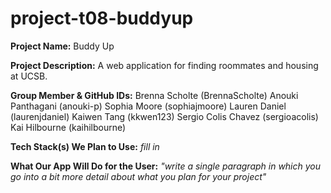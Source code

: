 # project-t08-buddyup

**Project Name:** Buddy Up

**Project Description:** A web application for finding roommates and housing at UCSB.

**Group Member & GitHub IDs:**
Brenna Scholte (BrennaScholte)
Anouki Panthagani (anouki-p)
Sophia Moore (sophiajmoore)
Lauren Daniel (laurenjdaniel)
Kaiwen Tang (kkwen123)
Sergio Colis Chavez (sergioacolis)
Kai Hilbourne (kaihilbourne)

**Tech Stack(s) We Plan to Use:**
*fill in*

**What Our App Will Do for the User:**
*"write a single paragraph in which you go into a bit more detail about what you plan for your project"*
